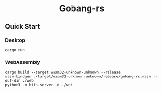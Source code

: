 <h1 align="center">Gobang-rs</h1>

## Quick Start

### Desktop

```shell
cargo run
```

### WebAssembly

```shell
cargo build --target wasm32-unknown-unknown --release
wasm-bindgen ./target/wasm32-unknown-unknown/release/gobang-rs.wasm --out-dir ./web
python3 -m http.server -d ./web
```
